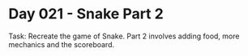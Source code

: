 # Day 021 - Snake Part 2

Task: Recreate the game of Snake. Part 2 involves adding food, more mechanics and the scoreboard.
